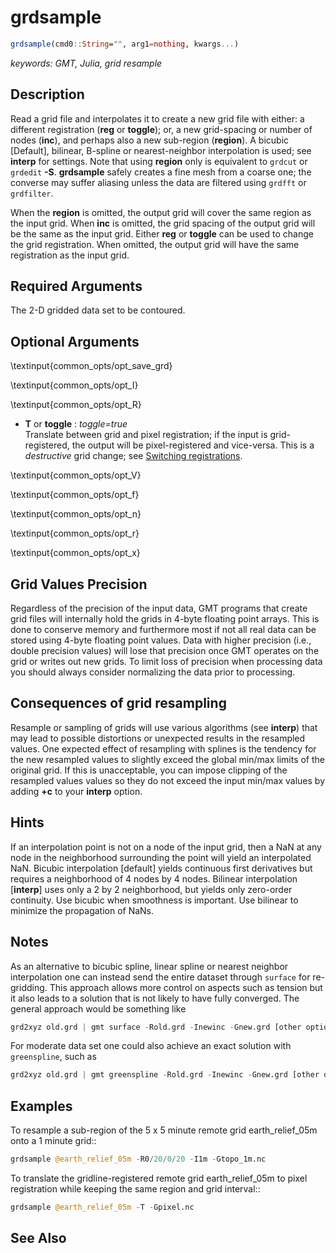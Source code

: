 # grdsample

```julia
grdsample(cmd0::String="", arg1=nothing, kwargs...)
```

*keywords: GMT, Julia, grid resample*

Description
-----------

Read a grid file and interpolates it to create a new grid file with either: a different
registration (**reg** or **toggle**); or, a new grid-spacing or number of nodes (**inc**),
and perhaps also a new sub-region (**region**). A bicubic [Default], bilinear, B-spline or
nearest-neighbor interpolation is used; see **interp** for settings. Note that using **region**
only is equivalent to `grdcut` or `grdedit` **-S**. **grdsample** safely creates a fine mesh
from a coarse one; the converse may suffer aliasing unless the data are filtered using `grdfft` or `grdfilter`.

When the **region** is omitted, the output grid will cover the same region as
the input grid. When **inc** is omitted, the grid spacing of the output
grid will be the same as the input grid. Either **reg** or **toggle** can be
used to change the grid registration. When omitted, the output grid will
have the same registration as the input grid.

Required Arguments
------------------

The 2-D gridded data set to be contoured.

Optional Arguments
------------------

\textinput{common_opts/opt_save_grd}

\textinput{common_opts/opt_I}

\textinput{common_opts/opt_R}

- **T** or **toggle** : *toggle=true*\
   Translate between grid and pixel registration; if the input is grid-registered, the output will be
   pixel-registered and vice-versa. This is a *destructive* grid change; see 
   [Switching registrations](https://docs.generic-mapping-tools.org/dev/cookbook/options.html#switch-registrations).

\textinput{common_opts/opt_V}

\textinput{common_opts/opt_f}

\textinput{common_opts/opt_n}

\textinput{common_opts/opt_r}

\textinput{common_opts/opt_x}


Grid Values Precision
----------------------

Regardless of the precision of the input data, GMT programs that create grid files will internally
hold the grids in 4-byte floating point arrays. This is done to conserve memory and furthermore
most if not all real data can be stored using 4-byte floating point values. Data with higher precision
(i.e., double precision values) will lose that precision once GMT operates on the grid or writes out
new grids. To limit loss of precision when processing data you should always consider normalizing the
data prior to processing.

Consequences of grid resampling
-------------------------------

Resample or sampling of grids will use various algorithms (see **interp**) that may lead to possible distortions
or unexpected results in the resampled values. One expected effect of resampling with splines is the
tendency for the new resampled values to slightly exceed the global min/max limits of the original grid.
If this is unacceptable, you can impose clipping of the resampled values values so they do not exceed the
input min/max values by adding **+c** to your **interp** option.


Hints
-----

If an interpolation point is not on a node of the input grid, then a NaN at any node in the
neighborhood surrounding the point will yield an interpolated NaN. Bicubic interpolation [default]
yields continuous first derivatives but requires a neighborhood of 4 nodes by 4 nodes. Bilinear
interpolation [**interp**] uses only a 2 by 2 neighborhood, but yields only zero-order continuity.
Use bicubic when smoothness is important. Use bilinear to minimize the propagation of NaNs.

Notes
-----

As an alternative to bicubic spline, linear spline or nearest neighbor interpolation one can
instead send the entire dataset through `surface` for re-gridding. This approach allows
more control on aspects such as tension but it also leads to a solution that
is not likely to have fully converged. The general approach would be something like

```julia
grd2xyz old.grd | gmt surface -Rold.grd -Inewinc -Gnew.grd [other options]
```

For moderate data set one could also achieve an exact solution with `greenspline`,
such as

```julia
grd2xyz old.grd | gmt greenspline -Rold.grd -Inewinc -Gnew.grd [other options]
```

Examples
--------

To resample a sub-region of the 5 x 5 minute remote grid earth_relief_05m onto a 1 minute grid::

```julia
grdsample @earth_relief_05m -R0/20/0/20 -I1m -Gtopo_1m.nc
```

To translate the gridline-registered remote grid earth_relief_05m to pixel
registration while keeping the same region and grid interval::

```julia
grdsample @earth_relief_05m -T -Gpixel.nc
```

See Also
--------